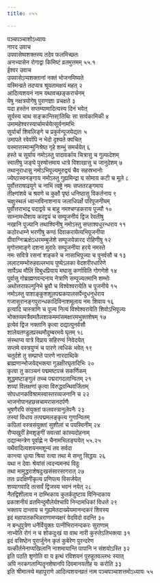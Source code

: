 ```yaml
---
title: ०५५

---
```

पञ्चपञ्चाशोऽध्यायः  
नारद उवाच  
उपवासेष्वशक्तस्य तदेव फलमिच्छतः  
अनभ्यासेन रोगाद्वा किमिष्टं व्रतमुत्तमम् ५५.१  
ईश्वर उवाच  
उपवासेऽप्यशक्तानां नक्तं भोजनमिष्यते  
यस्मिन्व्रते तदप्यत्र श्रूयतामक्षयं महत् २  
आदित्यशयनं नाम यथावच्छङ्करार्चनम्  
येषु नक्षत्रयोगेषु पुराणज्ञाः प्रचक्षते ३  
यदा हस्तेन सप्तम्यामादित्यस्य दिनं भवेत्  
सूर्यस्य चाथ सङ्क्रान्तिस्!तिथिः सा सार्वकामिकी ४  
उमामहेश्वरस्यार्चामर्चयेत्सूर्यनामभिः  
सूर्यार्चां शिवलिङ्गे च प्रकुर्वन्पूजयेद्यतः ५  
उमापते रवेर्वापि न भेदो दृश्यते क्वचित्  
यस्मात्तस्मान्मुनिश्रेष्ठ गृहे शम्भुं समर्चयेत् ६  
हस्ते च सूर्याय नमोऽस्तु पादावर्काय चित्रासु च गुल्फदेशम्  
स्वातीषु जङ्घे पुरुषोत्तमाय धात्रे विशाखासु च जानुदेशम् ७  
तथानुराधासु नमोऽभिपूज्यमूरुद्वयं चैव सहस्रभानोः  
ज्येष्ठास्वनङ्गाय नमोऽस्तु गुह्यमिन्द्रा य सोमाय कटी च मूले ८  
पूर्वोत्तराषाढयुगे च नाभिं त्वष्ट्रे नमः सप्ततरङ्गमाय  
तीक्ष्णांशवे च श्रवणे च कुक्षौ पृष्ठं धनिष्ठासु विकर्तनाय ९  
चक्षुःस्थलं ध्वान्तविनाशनाय जलाधिपर्क्षे परिपूजनीयम्  
पूर्वोत्तराभाद्र पदाद्वये च बाहू नमश्चण्डकराय पूज्यौ १०  
साम्नामधीशाय करद्वयं च सम्पूजनीयं द्विज रेवतीषु  
नखानि पूज्यानि तथाश्विनीषु नमोऽस्तु सप्ताश्वधुरन्धराय ११  
कठोरधाम्ने भरणीषु कण्ठं दिवाकरायेत्यभिपूजनीया  
ग्रीवाग्निऋक्षेऽधरमम्बुजेशे सम्पूजयेन्नारद रोहिणीषु १२  
मृगोत्तमाङ्गे दशना मुरारेः सम्पूजनीया हरये नमस्ते  
नमः सवित्रे रसनां शङ्करे च नासाभिपूज्या च पुनर्वसौ च १३  
ललाटमम्भोरुहवल्लभाय पुष्येऽलका वेदशरीरधारिणे  
सार्पेऽथ मौलिं विबुधप्रियाय मघासु कर्णाविति गोगणेशे १४  
पूर्वासु गोब्राह्मणवन्दनाय नेत्राणि सम्पूज्यतमानि शम्भोः  
अथोत्तराफल्गुनिभे भ्रुवौ च विश्वेश्वरायेति च पूजनीये १५  
नमोऽस्तु पाशाङ्कुशशूलपद्मकपालसर्पेन्दुधनुर्धराय  
गजासुरानङ्गपुरान्धकादिविनाशमूलाय नमः शिवाय १६  
इत्यादि चास्त्राणि च पूज्य नित्यं विश्वेश्वरायेति शिवोऽभिपूज्यः  
भोक्तव्यमत्रैवमतैलशाकममांसमक्षारमभुक्तशेषम् १७  
इत्येवं द्विज नक्तानि कृत्वा दद्यात्पुनर्वसौ  
शालेयतण्डुलप्रस्थमौदुम्बरमये घृतम् १८  
संस्थाप्य पात्रे विप्राय सहिरण्यं निवेदयेत्  
सप्तमे वस्त्रयुग्मं च पारणे त्वधिकं भवेत् १९  
चतुर्दशे तु सम्प्राप्ते पारणे नारदाब्दिके  
ब्राह्मणान्भोजयेद्भक्त्या गुडक्षीरघृतादिभिः २०  
कृत्वा तु काञ्चनं पद्ममष्टपत्त्रं सकर्णिकम्  
शुद्धमष्टाङ्गुलं तच्च पद्मरागदलान्वितम् २१  
शय्यां विलक्षणां कृत्वा विरुद्धग्रन्थिवर्जिताम्  
सोपधानकविश्रामस्वास्तरव्यजनानि च २२  
भाजनोपानहछत्त्रचामरासनदर्पणैः  
भूषणैरपि संयुक्तां फलवस्त्रानुलेपनैः २३  
तस्यां विधाय तत्पद्ममलङ्कृत्य गुणान्वितम्  
कपिलां वस्त्रसंयुक्तां सुशीलां च पयस्विनीम् २४  
रौप्यखुरीं हेमशृङ्गीं सवत्सां कांस्यदोहनाम्  
दद्यान्मन्त्रेण पूर्वाह्णे न चैनामभिलङ्घयेत् ५५.२५  
यथैवादित्यशयनमशून्यं तव सर्वदा  
कान्त्या धृत्या श्रिया रत्या तथा मे सन्तु सिद्धयः २६  
यथा न देवाः श्रेयांसं त्वदन्यमनघं विदुः  
तथा मामुद्धराशेषदुःखसंसारसागरात् २७  
ततः प्रदक्षिणीकृत्य प्रणिपत्य विसर्जयेत्  
शय्यागवादि तत्सर्वं द्विजस्य भवनं नयेत् २८  
नैतद्विशीलाय न दाम्भिकाय कुतर्कदुष्टाय विनिन्दकाय  
प्रकाशनीयं व्रतमिन्दुमौलेर्यश्चापि निन्दामधिकां विधत्ते २९  
भक्ताय दान्ताय च गुह्यमेतदाख्येयमानन्दकरं शिवस्य  
इदं महापातकभिन्नराणामप्यक्षरं वेदविदो वदन्ति ३०  
न बन्धुपुत्रेण धनैर्वियुक्तः पत्नीभिरानन्दकरः सुराणाम्  
नाभ्येति रोगं न च शोकदुःखं या वाथ नारी कुरुतेऽतिभक्त्या ३१  
इदं वसिष्ठेन पुरार्जुनेन कृतं कुबेरेण पुरन्दरेण  
यत्कीर्तनेनाप्यखिलानि नाशमायान्ति पापानि न संशयोऽस्ति ३२  
इति पठति शृणोति वा य इत्थं रविशयनं पुरुहूतवल्लभः स्यात्  
अपि नरकगतान्पितॄनशेषानपि दिवमानयतीह यः करोति ३३  
इति श्रीमात्स्ये महापुराणे आदित्यशयनव्रतं नाम पञ्चपञ्चाशत्तमोऽध्यायः ५५